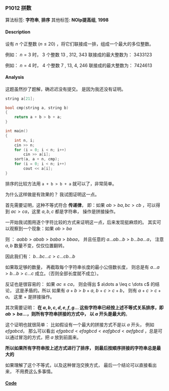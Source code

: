 ### P1012 拼数

算法标签: **字符串**, **排序**
其他标签: **NOIp提高组**, **1998**


#### Description

设有 $n$ 个正整数 ($n \leq 20$) ，将它们联接成一排，组成一个最大的多位整数。

例如： $n=3$ 时， 3 个整数 $13$ , $312$, $343$ 联接成的最大整数为： $3433123$

例如： $n=4$ 时， 4 个整数 $7$ , $13$, $4$, $246$ 联接成的最大整数为： $7424613$

#### Analysis

这题虽然抄了题解，确迟迟没有提交。 是因为我还没有证明。

```cpp
string a[21];

bool cmp(string a, string b)
{
    return a + b > b + a;
}

int main()
{
    int n, i;
    cin >> n;
    for (i = 0; i < n; i++)
        cin >> a[i];
    sort(a, a + n, cmp);
    for (i = 0; i < n; i++)
        cout << a[i];
}
```

排序的比较方法用 `a + b > b + a` 就可以了，非常简单。

为什么这样做是有效果的？ 我试图证明这一点。

首先需要证明，这种不等式符合 **传递律**， 即：如果 $ab > ba, bc > cb$ ，可以得到 $ac > ca$，这里 $a, b, c$ 都是字符串， 操作是拼接操作。

一开始我试图用逐个字符比较的方式来证明这一点，后来发现挺麻烦的。 其实可以观察到一个现象：如果 $ab > ba$

则 ： $aabb > abab > baba > bbaa$， 并且任意的 $a\dots ab\dots b > b \dots b a \dots a$， 注意 $a, b$ 数量不变，仅仅位置翻转。

因此我们有： $b\dots bc\dots c > c \dots c b \dots b$

如果取足够的数量， 再截取每个字符串长度的最小公倍数长度， 则总是有 $a \dots a > b \dots b > c \dots c$ 成立。（否则全部长度就不成立）。

反证也是很容易的： 如果 $ac \leq ca$， 则会得出 $ a\dots a \leq c \dots c$ 的结论， 这是矛盾的。所以 如果有 $a + b > b + a$, $b + c > c + b$， 则有 $a + c > c + a$。 这里 $+$ 是拼接操作。

其次需要证明： **在 $a,b,c,d,e,f,g\dots$ 这些字符串已经按上述不等式关系排序，即 $ab > ba ...$，则所有字符串拼接的方式中， 以 $a$ 开头是最大的**。

这个证明也就很简单： 比如假设有一个最大的拼接方式不是以 $a$ 开头， 例如 $efgabcd$， 那么可以看出 $efgabcd < efagbcd < eafgbcd < aefgbcd$ ，总是可以通过冒泡的方式，把 $a$ 放到前面来。

**所以如果所有字符串按上述方式进行了排序， 则最后按顺序拼接的字符串总是最大的**


如果理解了这个不等式，以及这种冒泡交换方式， 最后一个结论可以直接看出来， 不用费这么多事情。

#### [Code](../cpp/p1012.cpp)
